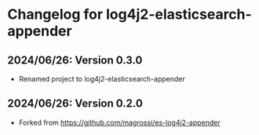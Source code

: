 # Changelog for log4j2-elasticsearch-appender

## 2024/06/26: Version 0.3.0
- Renamed project to log4j2-elasticsearch-appender


## 2024/06/26: Version 0.2.0 
- Forked from https://github.com/magrossi/es-log4j2-appender